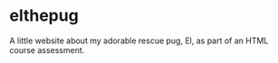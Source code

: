 # elthepug
A little website about my adorable rescue pug, El, as part of an HTML course assessment.
